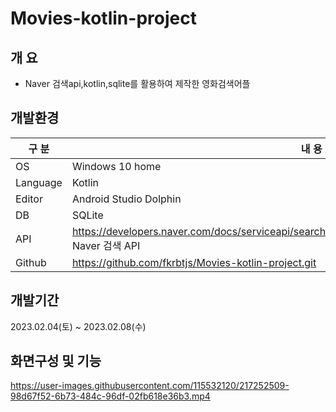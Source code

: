 # Movies-kotlin-project

## 개 요

- Naver 검색api,kotlin,sqlite를 활용하여 제작한 영화검색어플


## 개발환경

| 구 분 | 내 용 |
| --- | --- |
| OS | Windows 10 home |
| Language | Kotlin |
| Editor | Android Studio Dolphin |
| DB | SQLite |
| API | https://developers.naver.com/docs/serviceapi/search/movie/movie.md#%EC%98%81%ED%99%94<br>Naver 검색 API|
| Github | https://github.com/fkrbtjs/Movies-kotlin-project.git |


## 개발기간

2023.02.04(토) ~ 2023.02.08(수)


## 화면구성 및 기능

https://user-images.githubusercontent.com/115532120/217252509-98d67f52-6b73-484c-96df-02fb618e36b3.mp4

